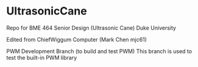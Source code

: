 # UltrasonicCane
Repo for BME 464 Senior Design (Ultrasonic Cane)
Duke University

Edited from ChiefWiggum Computer (Mark Chen mjc61)

PWM Development Branch (to build and test PWM)
This branch is used to test the built-in PWM library
